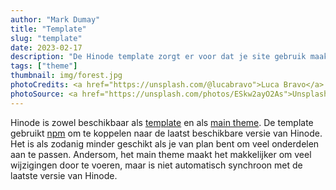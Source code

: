 ```yaml
---
author: "Mark Dumay"
title: "Template"
slug: "template"
date: 2023-02-17
description: "De Hinode template zorgt er voor dat je site gebruik maakt van de laatste Hinode versie."
tags: ["theme"]
thumbnail: img/forest.jpg
photoCredits: <a href="https://unsplash.com/@lucabravo">Luca Bravo</a>
photoSource: <a href="https://unsplash.com/photos/ESkw2ayO2As">Unsplash</a>
---
```


Hinode is zowel beschikbaar als [template](https://github.com/gethinode/template) en als [main theme](https://github.com/gethinode/hinode). De template gebruikt [npm](https://www.npmjs.com) om te  koppelen naar de laatst beschikbare versie van Hinode. Het is als zodanig minder geschikt als je van plan bent om veel onderdelen aan te passen. Andersom, het main theme maakt het makkelijker om veel wijzigingen door te voeren, maar is niet automatisch synchroon met de laatste versie van Hinode.

